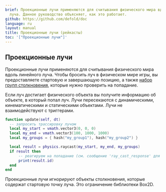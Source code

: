 ```yaml
---
brief: Проекционные лучи применяются для считывания физического мира вдоль линейного
  луча. Данное руководство объясняет, как это работает.
github: https://github.com/defold/doc
language: ru
layout: manual
title: Проекционные лучи (рейкасты)
toc: '["Проекционные лучи"]'
---
```


## Проекционные лучи

Проекционные лучи применяются для считывания физического мира вдоль линейного луча. Чтобы бросить луч в физическом мире игры, вы предоставляете стартовую и завершающую позицию, а также [набор групп столкновения](/ru/manuals/physics-groups), которые нужно проверить на попадание.

Если луч достигает физического объекта вы получите информацию об объекте, в который попал луч. Лучи пересекаются с динамическими, кинематическими и статическими объектами. Лучи не взаимодействуют с триггерами.

```lua
function update(self, dt)
  -- запросить трассировку лучом
  local my_start = vmath.vector3(0, 0, 0)
  local my_end = vmath.vector3(100, 1000, 1000)
  local my_groups = { hash("my_group1"), hash("my_group2") }

  local result = physics.raycast(my_start, my_end, my_groups)
  if result then
      -- реагируем на попадание (см. сообщение 'ray_cast_response' для всех значений)
      print(result.id)
  end
end
```

<div class='sidenote' markdown='1'>
Проекционные лучи игнорируют объекты столкновения, которые содержат стартовую точку луча. Это ограничение библиотеки Box2D.
</div>